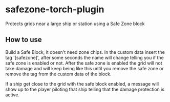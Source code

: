 # safezone-torch-plugin
Protects grids near a large ship or station using a Safe Zone block

## How to use

Build a Safe Block, it doesn't need zone chips.
In the custom data insert the tag '[safezone]', after some seconds the name will change telling you if the safe zone is enabled or not.
After the safe zone is enabled the grid will not take damage and will keep being like this until you remove the safe zone or remove the tag from the custom data of the block.

If a ship get close to the grid with the safe block enabled, a message will show up to the player piloting that ship telling that the damage protection is active.
